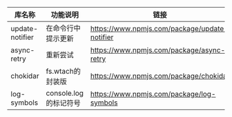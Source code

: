 | 库名称          | 功能说明              | 链接                                          |
| --------------- | --------------------- | --------------------------------------------- |
| update-notifier | 在命令行中提示更新    | https://www.npmjs.com/package/update-notifier |
| async-retry     | 重新尝试              | https://www.npmjs.com/package/async-retry     |
| chokidar        | fs.wtach的封装版      | https://www.npmjs.com/package/chokidar        |
| log-symbols     | console.log的标记符号 | https://www.npmjs.com/package/log-symbols     |

